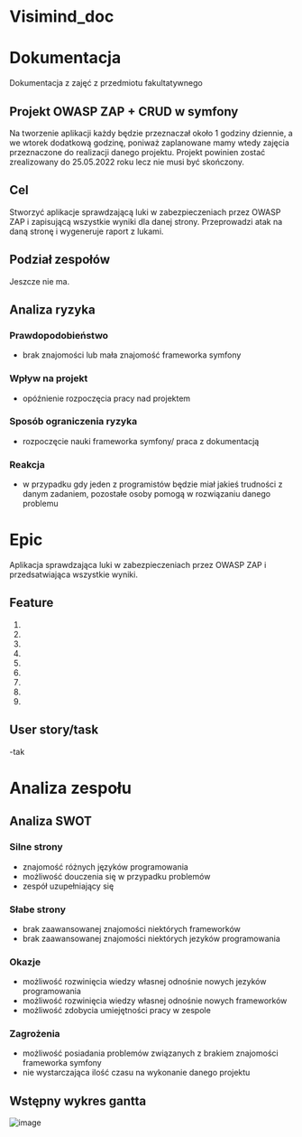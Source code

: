 # Visimind_doc
# Dokumentacja
Dokumentacja z zajęć z przedmiotu fakultatywnego
## Projekt OWASP ZAP + CRUD w symfony
Na tworzenie aplikacji każdy będzie przeznaczał około 1 godziny dziennie, a we wtorek dodatkową godzinę, poniważ zaplanowane mamy wtedy zajęcia przeznaczone do realizacji danego projektu. Projekt powinien zostać zrealizowany do 25.05.2022 roku lecz nie musi być skończony.
## Cel
Stworzyć aplikacje sprawdzającą luki w zabezpieczeniach przez OWASP ZAP i zapisującą wszystkie wyniki dla danej strony. Przeprowadzi atak na daną stronę i wygeneruje raport z lukami.
## Podział zespołów
Jeszcze nie ma.
## Analiza ryzyka
### Prawdopodobieństwo
- brak znajomości lub mała znajomość frameworka symfony
### Wpływ na projekt
- opóźnienie rozpoczęcia pracy nad projektem
### Sposób ograniczenia ryzyka
- rozpoczęcie nauki frameworka symfony/ praca z dokumentacją
### Reakcja
- w przypadku gdy jeden z programistów będzie miał jakieś trudności z danym zadaniem, pozostałe osoby pomogą w rozwiązaniu danego problemu
# Epic
Aplikacja sprawdzająca luki w zabezpieczeniach przez OWASP ZAP i przedsatwiająca wszystkie wyniki.
## Feature
1. 
2. 
3. 
4. 
5. 
6. 
7. 
8. 
9. 

## User story/task
-tak
# Analiza zespołu
## Analiza SWOT
### Silne strony
- znajomość różnych języków programowania
- możliwość douczenia się w przypadku problemów
- zespół uzupełniający się
### Słabe strony
- brak zaawansowanej znajomości niektórych frameworków
- brak zaawansowanej znajomości niektórych jezyków programowania
### Okazje
- możliwość rozwinięcia wiedzy własnej odnośnie nowych jezyków programowania
- możliwość rozwinięcia wiedzy własnej odnośnie nowych frameworków
- możliwość zdobycia umiejętności pracy w zespole
### Zagrożenia
- możliwość posiadania problemów związanych z brakiem znajomości frameworka symfony
- nie wystarczająca ilość czasu na wykonanie danego projektu
## Wstępny wykres gantta
![image](https://user-images.githubusercontent.com/58747620/160109148-84d74b8b-0425-4b03-a45d-10228363f9ec.png)

